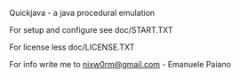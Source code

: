 Quickjava - a java procedural emulation

For setup and configure see doc/START.TXT

For license less doc/LICENSE.TXT

For info write me to nixw0rm@gmail.com - Emanuele Paiano

